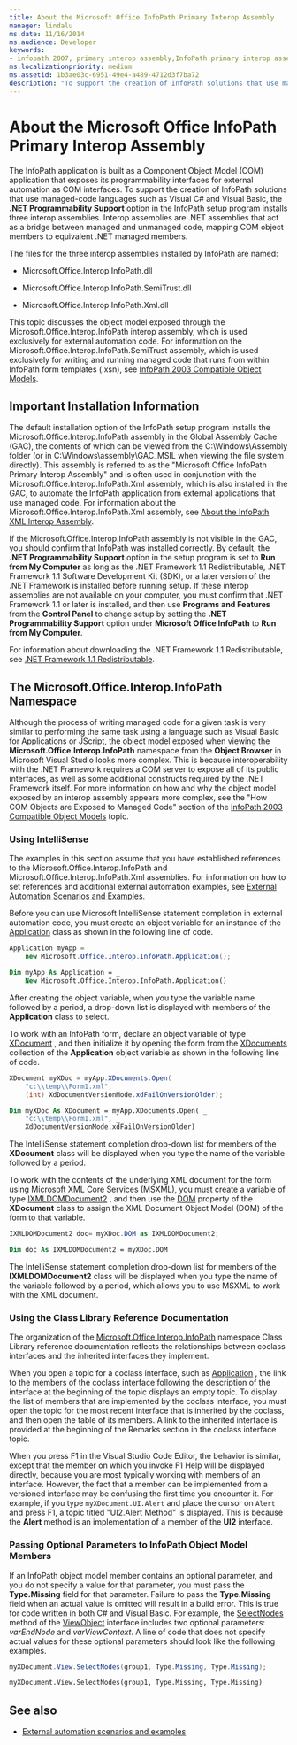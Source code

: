 ```yaml
---
title: About the Microsoft Office InfoPath Primary Interop Assembly
manager: lindalu
ms.date: 11/16/2014
ms.audience: Developer
keywords:
- infopath 2007, primary interop assembly,InfoPath primary interop assembly,PIAs [InfoPath 2007],primary interop assemblies [InfoPath 2007]
ms.localizationpriority: medium
ms.assetid: 1b3ae03c-6951-49e4-a489-4712d3f7ba72
description: "To support the creation of InfoPath solutions that use managed-code languages such as Visual C# and Visual Basic, the .NET Programmability Support option in the InfoPath setup program installs three interop assemblies."
---
```


# About the Microsoft Office InfoPath Primary Interop Assembly

The InfoPath application is built as a Component Object Model (COM) application that exposes its programmability interfaces for external automation as COM interfaces. To support the creation of InfoPath solutions that use managed-code languages such as Visual C# and Visual Basic, the **.NET Programmability Support** option in the InfoPath setup program installs three interop assemblies. Interop assemblies are .NET assemblies that act as a bridge between managed and unmanaged code, mapping COM object members to equivalent .NET managed members.
  
The files for the three interop assemblies installed by InfoPath are named:
  
- Microsoft.Office.Interop.InfoPath.dll

- Microsoft.Office.Interop.InfoPath.SemiTrust.dll

- Microsoft.Office.Interop.InfoPath.Xml.dll

This topic discusses the object model exposed through the Microsoft.Office.Interop.InfoPath interop assembly, which is used exclusively for external automation code. For information on the Microsoft.Office.Interop.InfoPath.SemiTrust assembly, which is used exclusively for writing and running managed code that runs from within InfoPath form templates (.xsn), see [InfoPath 2003 Compatible Object Models](../form-templates/infopath-2003-compatible-object-models.md).
  
## Important Installation Information

The default installation option of the InfoPath setup program installs the Microsoft.Office.Interop.InfoPath assembly in the Global Assembly Cache (GAC), the contents of which can be viewed from the C:\Windows\Assembly folder (or in C:\Windows\assembly\GAC_MSIL when viewing the file system directly). This assembly is referred to as the "Microsoft Office InfoPath Primary Interop Assembly" and is often used in conjunction with the Microsoft.Office.Interop.InfoPath.Xml assembly, which is also installed in the GAC, to automate the InfoPath application from external applications that use managed code. For information about the Microsoft.Office.Interop.InfoPath.Xml assembly, see [About the InfoPath XML Interop Assembly](about-the-infopath-xml-interop-assembly.md).
  
If the Microsoft.Office.Interop.InfoPath assembly is not visible in the GAC, you should confirm that InfoPath was installed correctly. By default, the **.NET Programmability Support** option in the setup program is set to **Run from My Computer** as long as the .NET Framework 1.1 Redistributable, .NET Framework 1.1 Software Development Kit (SDK), or a later version of the .NET Framework is installed before running setup. If these interop assemblies are not available on your computer, you must confirm that .NET Framework 1.1 or later is installed, and then use **Programs and Features** from the **Control Panel** to change setup by setting the **.NET Programmability Support** option under **Microsoft Office InfoPath** to **Run from My Computer**.
  
For information about downloading the .NET Framework 1.1 Redistributable, see [.NET Framework 1.1 Redistributable](/dotnet/framework/install/run-net-framework-1-1-apps).
  
## The Microsoft.Office.Interop.InfoPath Namespace

Although the process of writing managed code for a given task is very similar to performing the same task using a language such as Visual Basic for Applications or JScript, the object model exposed when viewing the **Microsoft.Office.Interop.InfoPath** namespace from the **Object Browser** in Microsoft Visual Studio looks more complex. This is because interoperability with the .NET Framework requires a COM server to expose all of its public interfaces, as well as some additional constructs required by the .NET Framework itself. For more information on how and why the object model exposed by an interop assembly appears more complex, see the "How COM Objects are Exposed to Managed Code" section of the [InfoPath 2003 Compatible Object Models](../form-templates/infopath-2003-compatible-object-models.md) topic.
  
### Using IntelliSense

The examples in this section assume that you have established references to the Microsoft.Office.Interop.InfoPath and Microsoft.Office.Interop.InfoPath.Xml assemblies. For information on how to set references and additional external automation examples, see [External Automation Scenarios and Examples](external-automation-scenarios-and-examples.md).
  
Before you can use Microsoft IntelliSense statement completion in external automation code, you must create an object variable for an instance of the [Application](/previous-versions/office/aa943171(v=office.15)) class as shown in the following line of code.
  
```cs
Application myApp = 
    new Microsoft.Office.Interop.InfoPath.Application();
```

```vb
Dim myApp As Application = _
    New Microsoft.Office.Interop.InfoPath.Application()
```

After creating the object variable, when you type the variable name followed by a period, a drop-down list is displayed with members of the **Application** class to select.
  
To work with an InfoPath form, declare an object variable of type [XDocument](/previous-versions/office/aa944258(v=office.15)) , and then initialize it by opening the form from the [XDocuments](/previous-versions/office/aa947606(v=office.15)) collection of the **Application** object variable as shown in the following line of code.
  
```cs
XDocument myXDoc = myApp.XDocuments.Open(
    "c:\\temp\\Form1.xml",
    (int) XdDocumentVersionMode.xdFailOnVersionOlder);
```

```vb
Dim myXDoc As XDocument = myApp.XDocuments.Open( _
    "c:\\temp\\Form1.xml", _
    XdDocumentVersionMode.xdFailOnVersionOlder)
```

The IntelliSense statement completion drop-down list for members of the **XDocument** class will be displayed when you type the name of the variable followed by a period.
  
To work with the contents of the underlying XML document for the form using Microsoft XML Core Services (MSXML), you must create a variable of type [IXMLDOMDocument2](/previous-versions/office/aa943229(v=office.15)) , and then use the [DOM](/previous-versions/office/jj600817(v=office.15)) property of the **XDocument** class to assign the XML Document Object Model (DOM) of the form to that variable.
  
```cs
IXMLDOMDocument2 doc= myXDoc.DOM as IXMLDOMDocument2;
```

```vb
Dim doc As IXMLDOMDocument2 = myXDoc.DOM
```

The IntelliSense statement completion drop-down list for members of the **IXMLDOMDocument2** class will be displayed when you type the name of the variable followed by a period, which allows you to use MSXML to work with the XML document.
  
### Using the Class Library Reference Documentation

The organization of the [Microsoft.Office.Interop.InfoPath](/previous-versions/office/aa947591(v=office.15)) namespace Class Library reference documentation reflects the relationships between coclass interfaces and the inherited interfaces they implement.
  
When you open a topic for a coclass interface, such as [Application](/previous-versions/office/aa943171(v=office.15)) , the link to the members of the coclass interface following the description of the interface at the beginning of the topic displays an empty topic. To display the list of members that are implemented by the coclass interface, you must open the topic for the most recent interface that is inherited by the coclass, and then open the table of its members. A link to the inherited interface is provided at the beginning of the Remarks section in the coclass interface topic.
  
When you press F1 in the Visual Studio Code Editor, the behavior is similar, except that the member on which you invoke F1 Help will be displayed directly, because you are most typically working with members of an interface. However, the fact that a member can be implemented from a versioned interface may be confusing the first time you encounter it. For example, if you type `myXDocument.UI.Alert` and place the cursor on `Alert` and press F1, a topic titled "UI2.Alert Method" is displayed. This is because the **Alert** method is an implementation of a member of the **UI2** interface.
  
### Passing Optional Parameters to InfoPath Object Model Members

If an InfoPath object model member contains an optional parameter, and you do not specify a value for that parameter, you must pass the **Type.Missing** field for that parameter. Failure to pass the **Type.Missing** field when an actual value is omitted will result in a build error. This is true for code written in both C# and Visual Basic. For example, the [SelectNodes](/previous-versions/office/jj619796(v=office.15)) method of the [ViewObject](/previous-versions/office/jj619796(v=office.15)) interface includes two optional parameters: _varEndNode_ and _varViewContext_. A line of code that does not specify actual values for these optional parameters should look like the following examples.
  
```cs
myXDocument.View.SelectNodes(group1, Type.Missing, Type.Missing);
```

```vb
myXDocument.View.SelectNodes(group1, Type.Missing, Type.Missing)
```

## See also

- [External automation scenarios and examples](external-automation-scenarios-and-examples.md)
